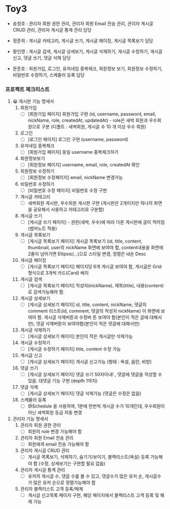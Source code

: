 # Toy3

* 송정호 : 관리자 회원 권한 관리, 관리자 회원 Email 전송 관리, 관리자 게시글 CRUD 관리, 관리자 게시글 통계 관리 담당

* 정준희 : 게시글 카테고리, 게시글 쓰기, 게시글 페이징, 게시글 목록보기 담당

* 황인영 : 게시글 검색, 게시글 상세보기, 게시글 삭제하기, 게시글 수정하기, 게시글 신고, 댓글 쓰기, 댓글 삭제 담당

* 문준호 : 회원가입, 로그인, 유저네임 중복체크, 회원정보 보기, 회원정보 수정하기, 비밀번호 수정하기, 스케줄러 등록 담당



### 프로젝트 체크리스트

1. 😀 게시판 기능 명세서
    1. 회원가입
        - [ ]  [회원가입 페이지] 회원가입 구현 (id, username, password, email, nickName, role, createdAt, updatedAt) - role은 새싹 회원과 우수회원으로 구분 (디폴트 : 새싹회원, 게시글 수 10 개 이상 우수 회원)
    2. 로그인
        - [ ]  [로그인 페이지] 로그인 구현 (username, password)
    3. 유저네임 중복체크
        - [ ]  [회원가입 페이지] 동일 username 중복체크하기
    4. 회원정보보기
        - [ ]  [회원정보 페이지] username, email, role, createdAt 확인
    5. 회원정보 수정하기
        - [ ]  [회원정보 수정페이지] email, nickName 변경가능
    6. 비밀번호 수정하기
        - [ ]  [비밀번호 수정 페이지] 비밀번호 수정 구현
    7. 게시글 카테고리
        - [ ]  새싹회원 게시판, 우수회원 게시판 구현 (게시판은 2개이지만 하나의 화면을 공유해서 사용하고 카테고리로 구분함)
    8. 게시글 쓰기
        - [ ]  [게시글 쓰기 페이지] - 권한(새싹, 우수)에 따라 다른 게시판에 글이 적어짐 (썸머노트 적용)
    9. 게시글 목록보기
        - [ ]  [게시글 목록보기 페이지] 게시글 목록보기 (id, title, content, thumbnail, user의 nickName 화면에 보여야 함, content내용을 화면에 2줄이 넘어가면 Ellipsis(...)으로 스타일 변경, 정렬은 id순 Desc
    10. 게시글 페이징
        - [ ]  [게시글 목록보기 페이지] 페이지당 6개 게시글 보여야 함, 게시글은 Grid 형식으로 3개씩 카드(Card) 배치
    11. 게시글 검색
        - [ ]  [게시글 목록보기 페이지] 작성자(nickName), 제목(title), 내용(content)로 검색가능해야 함.
    12. 게시글 상세보기
        - [ ]  [게시글 상세보기 페이지] id, title, content, nickName, 댓글의 comment 리스트(id, comment, 댓글의 작성자 nickName) 이 화면에 보여야 함. 게시글 삭제버튼과 수정버
        튼 보여야 함(본인이 적은 글에 대해서만), 댓글 삭제버튼이 보여야함(본인이 적은 댓글에 대해서만)
    13. 게시글 삭제하기
        - [ ]  [게시글 상세보기 페이지] 본인이 적은 게시글만 삭제가능
    14. 게시글 수정하기
        - [ ]  [게시글 수정하기 페이지] title, content 수정 가능
    15. 게시글 신고
        - [ ]  [게시글 상세보기 페이지] 게시글 신고가능 (형태 : 욕설, 음란, 비방)
    16. 댓글 쓰기
        - [ ]  [게시글 상세보기 페이지] 댓글 쓰기 50자이내! , 댓글에 댓글을 작성할 수 있음. 대댓글 기능 구현 (depth 1까지)
    17. 댓글 삭제
        - [ ]  [게시글 상세보기 페이지] 댓글 삭제가능 (댓글은 수정은 없음)
    18. 스케쥴러 등록
        - [ ]  @Schedule 을 사용하여, 1분에 한번씩 게시글 수가 10개인데, 우수회원이 아닌 새싹회원 등급 자동 변경
2. 관리자 기능 명세서
    1. 관리자 회원 권한 관리
        - [ ]  회원의 role 변경 가능해야 함
    2. 관리자 회원 Email 전송 관리
        - [ ]  회원에게 email 전송 가능해야 함
    3. 관리자 게시글 CRUD 관리
        - [ ]  게시글 목록보기, 삭제하기, 숨기기/보이기, 블랙리스트(욕설) 등록 가능해야 함 (수정,
        상세보기는 구현할 필요 없음)
    4. 관리자 게시글 통계 관리
        - [ ]  유저의 게시글 수, 댓글 수를 볼 수 있고, 댓글수가 많은 유저 순, 게시글수가 많은 유저
        순으로 정렬가능해야 함
    5. 관리자 블랙리스트 고객 등록/해제
        - [ ]  게시글 신고목록 페이지 구현, 해당 페이지에서 블랙리스트 고객 등록 및 해제 가능
